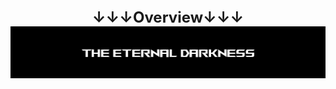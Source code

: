 <div align="center" style="font-size: 24px; font-weight: bold;">
  ↓↓↓Overview↓↓↓
  <br />
  <a href="https://www.youtube.com/channel/UC5zOe2CLC3xq1aN3D3v89DA" target="_blank">
    <img src="https://github.com/disahere/The-Eternal-Darkness/blob/main/The%20Eternal%20Darkness.jpg" alt="NullReferenceException" />
  </a>
  <br />
</div>
